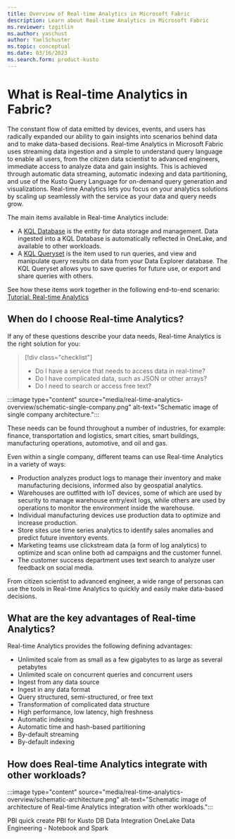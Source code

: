 ```yaml
---
title: Overview of Real-time Analytics in Microsoft Fabric
description: Learn about Real-time Analytics in Microsoft Fabric
ms.reviewer: tzgitlin
ms.author: yaschust
author: YaelSchuster
ms.topic: conceptual
ms.date: 03/16/2023
ms.search.form: product-kusto
---
```

# What is Real-time Analytics in Fabric?

The constant flow of data emitted by devices, events, and users has radically expanded our ability to gain insights into scenarios behind data and to make data-based decisions. Real-time Analytics in Microsoft Fabric uses streaming data ingestion and a simple to understand query language to enable all users, from the citizen data scientist to advanced engineers, immediate access to analyze data and gain insights. This is achieved through automatic data streaming, automatic indexing and data partitioning, and use of the Kusto Query Language for on-demand query generation and visualizations. Real-time Analytics lets you focus on your analytics solutions by scaling up seamlessly with the service as your data and query needs grow.

The main items available in Real-time Analytics include:

* A [KQL Database](create-database.md) is the entity for data storage and management. Data ingested into a KQL Database is automatically reflected in OneLake, and available to other workloads.
* A [KQL Queryset](kusto-query-set.md) is the item used to run queries, and view and manipulate query results on data from your Data Explorer database. The KQL Queryset allows you to save queries for future use, or export and share queries with others.

See how these items work together in the following end-to-end scenario: [Tutorial: Real-time Analytics](realtime-analytics-tutorial.md)

## When do I choose Real-time Analytics?

If any of these questions describe your data needs, Real-time Analytics is the right solution for you:

> [!div class="checklist"]
>
> * Do I have a service that needs to access data in real-time?
> * Do I have complicated data, such as JSON or other arrays?
> * Do I need to search or access free text?

:::image type="content" source="media/real-time-analytics-overview/schematic-single-company.png" alt-text="Schematic image of single company architecture.":::

These needs can be found throughout a number of industries, for example: finance, transportation and logistics, smart cities, smart buildings, manufacturing operations, automotive, and oil and gas. 

Even within a single company, different teams can use Real-time Analytics in a variety of ways:

* Production analyzes product logs to manage their inventory and make manufacturing decisions, informed also by geospatial analytics.
* Warehouses are outfitted with IoT devices, some of which are used by security to manage warehouse entry/exit logs, while others are used by operations to monitor the environment inside the warehouse.
* Individual manufacturing devices use production data to optimize and increase production.
* Store sites use time series analytics to identify sales anomalies and predict future inventory events.
* Marketing teams use clickstream data (a form of log analytics) to optimize and scan online both ad campaigns and the customer funnel.
* The customer success department uses text search to analyze user feedback on social media.

From citizen scientist to advanced engineer, a wide range of personas can use the tools in Real-time Analytics to quickly and easily make data-based decisions.

## What are the key advantages of Real-time Analytics?

Real-time Analytics provides the following defining advantages:

* Unlimited scale from as small as a few gigabytes to as large as several petabytes
* Unlimited scale on concurrent queries and concurrent users
* Ingest from any data source
* Ingest in any data format
* Query structured, semi-structured, or free text
* Transformation of complicated data structure
* High performance, low latency, high freshness
* Automatic indexing
* Automatic time and hash-based partitioning
* By-default streaming
* By-default indexing

## How does Real-time Analytics integrate with other workloads?

:::image type="content" source="media/real-time-analytics-overview/schematic-architecture.png" alt-text="Schematic image of architecture of Real-time Analytics integration with other workloads.":::



PBI quick create
PBI for Kusto DB
Data Integration 
OneLake
Data Engineering - Notebook and Spark